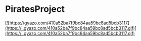 # PiratesProject
[![https://gyazo.com/410a52ba7f9bc84aa59bc8ad5bcb3117](https://i.gyazo.com/410a52ba7f9bc84aa59bc8ad5bcb3117.gif)](https://i.gyazo.com/410a52ba7f9bc84aa59bc8ad5bcb3117.gif)
